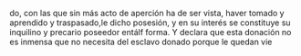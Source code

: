 do,
con las que sin más acto de aperción ha de ser vista, haver tomado
y aprendido y traspasado,le dicho posesión, y en su interés se constituye
su inquilino y precario poseedor entálf forma. Y declara que esta donación
no es inmensa que no necesita del esclavo donado porque le quedan vie